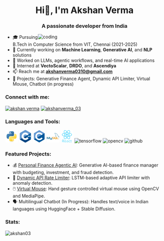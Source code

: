 <h1 align="center">Hi👋, I'm Akshan Verma</h1>
<h3 align="center">A passionate developer from India</h3>

<img align="right" alt="coding" width="400" src="https://external-content.duckduckgo.com/iu/?u=https%3A%2F%2Ftse1.mm.bing.net%2Fth%3Fid%3DOIP.5CZwLt-HSxgaztHi-lxs3gHaFj%26pid%3DApi&f=1&ipt=53c0c96127440eb627afe8e602c2b1e0afa519d4a0b3e56acc181b093070ce62&ipo=images">

- 🎓 Pursuing B.Tech in Computer Science from VIT, Chennai (2021-2025)  
- 🌱 Currently working on **Machine Learning**, **Generative AI**, and **NLP** solutions  
- 🧠 Worked on LLMs, agentic workflows, and real-time AI applications  
- 💼 Interned at **VectoScalar**, **DRDO**, and **Ascendiya**  
- 📫 Reach me at **akshanverma0310@gmail.com**  
- 🧩 Projects: Generative Finance Agent, Dynamic API Limiter, Virtual Mouse, Chatbot (in progress)

<h3 align="left">Connect with me:</h3>
<p align="left">
<a href="https://linkedin.com/in/akshan-verma03/" target="blank"><img align="center" src="https://raw.githubusercontent.com/rahuldkjain/github-profile-readme-generator/master/src/images/icons/Social/linked-in-alt.svg" alt="akshan verma" height="30" width="40" /></a>
<a href="https://instagram.com/akshanverma_03" target="blank"><img align="center" src="https://raw.githubusercontent.com/rahuldkjain/github-profile-readme-generator/master/src/images/icons/Social/instagram.svg" alt="akshanverma_03" height="30" width="40" /></a>
</p>

<h3 align="left">Languages and Tools:</h3>
<p align="left">
  <img src="https://raw.githubusercontent.com/devicons/devicon/master/icons/python/python-original.svg" alt="python" width="40" height="40"/> 
  <img src="https://raw.githubusercontent.com/devicons/devicon/master/icons/cplusplus/cplusplus-original.svg" alt="cplusplus" width="40" height="40"/> 
  <img src="https://raw.githubusercontent.com/devicons/devicon/master/icons/c/c-original.svg" alt="c" width="40" height="40"/>
  <img src="https://raw.githubusercontent.com/devicons/devicon/master/icons/mysql/mysql-original-wordmark.svg" alt="mysql" width="40" height="40"/>
  <img src="https://raw.githubusercontent.com/devicons/devicon/master/icons/react/react-original-wordmark.svg" alt="react" width="40" height="40"/>
  <img src="https://www.vectorlogo.zone/logos/tensorflow/tensorflow-icon.svg" alt="tensorflow" width="40" height="40"/>
  <img src="https://cdn.jsdelivr.net/gh/devicons/devicon/icons/opencv/opencv-original.svg" alt="opencv" width="40" height="40"/>
  <img src="https://cdn.jsdelivr.net/gh/devicons/devicon/icons/github/github-original.svg" alt="github" width="40" height="40"/>
</p>

<h3 align="left">Featured Projects:</h3>

- 💰 [Personal Finance Agentic AI](https://github.com/Akshan03/Personal-Finance-Agent): Generative AI-based finance manager with budgeting, investment, and fraud detection.
- 🚦 [Dynamic API Rate Limiter](https://github.com/Akshan03/Dynamic-API-Limiter): LSTM-based adaptive API limiter with anomaly detection.
- 🖱️ [Virtual Mouse](https://github.com/Akshan03/Virtual-Mouse): Hand gesture controlled virtual mouse using OpenCV and MediaPipe.
- 🗣️ Multilingual Chatbot (In Progress): Handles text/voice in Indian languages using HuggingFace + Stable Diffusion.

<h3 align="left">Stats:</h3>
<p><img align="center" src="https://github-readme-stats.vercel.app/api/top-langs?username=akshan03&show_icons=true&locale=en&layout=compact" alt="akshan03" /></p>
